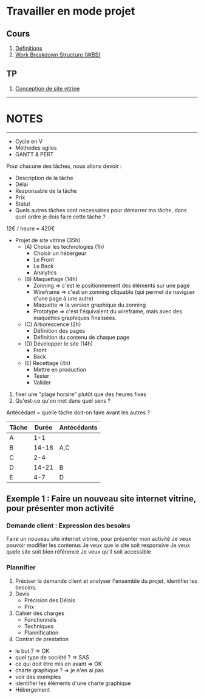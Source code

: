 # Travailler en mode projet

## Cours

1. <a href="cours/definitions.md" title="Définitions">Définitions</a>
2. <a href="cours/wbs.md" title="Work Breakdown Structure (WBS)">Work Breakdown Structure (WBS)</a>

## TP

1. <a href="tp1.md" title="Conception de site vitrine">Conception de site vitrine</a>
















------------------------------------
# NOTES
------------------------------------



- Cycle en V
- Méthodes agiles
- GANTT & PERT


Pour chacune des tâches, nous allons devoir : 
- Description de la tâche
- Délai
- Responsable de la tâche
- Prix
- Statut
- Quels autres tâches sont necessaires pour démarrer ma tâche, dans quel ordre je dois faire cette tâche ?



12€ / heure = 420€
- Projet de site vitrine (35h)
    - (A) Choisir les technologies (1h)
        - Choisir un hébergeur
        - Le Front
        - Le Back
        - Analytics
    - (B) Maquettage (14h)
        - Zonning => c'est le positionnement des éléments sur une page
        - Wireframe => c'est un zonning cliquable (qui permet de naviguer d'une page à une autre)
        - Maquette => la version graphique du zonning
        - Prototype => c'est l'équivalent du wireframe, mais avec des maquettes graphiques finalisées.
    - (C) Arborescence (2h)
        - Définition des pages
        - Définition du contenu de chaque page
    - (D) Développer le site (14h)
        - Front
        - Back
    - (E) Recettage (4h)
        - Mettre en production
        - Tester
        - Valider


1. fixer une "plage horaire" plutôt que des heures fixes
2. Qu'est-ce qu'on met dans quel sens ?

Antécédant = quelle tâche doit-on faire avant les autres ?


| Tâche | Durée | Antécédants | 
| --- | --- | --- | 
| A | 1-1 |  | 
| B | 14-18 | A,C | 
| C | 2-4 |  | 
| D | 14-21 | B | 
| E | 4-7 | D | 










## Exemple 1 : Faire un nouveau site internet vitrine, pour présenter mon activité

### Demande client : Expression des besoins

Faire un nouveau site internet vitrine, pour présenter mon activité
Je veux pouvoir modifier les contenus
Je veux que le site soit responsive
Je veux quele site soit bien référencé
Je veux qu'il soit accessible

### Plannifier

1. Préciser la demande client et analyser l'ensemble du projet, identifier les besoins.
2. Devis
    - Précision des Délais
    - Prix
3. Cahier des charges
    - Fonctionnels
    - Techniques
    - Plannification
4. Contrat de prestation


- le but ? => OK
- quel type de société ? => SAS
- ce qui doit être mis en avant => OK
- charte graphique ? => je n'en ai pas
- voir des exemples 
- identifier les éléments d'une charte graphique
- Hébergement